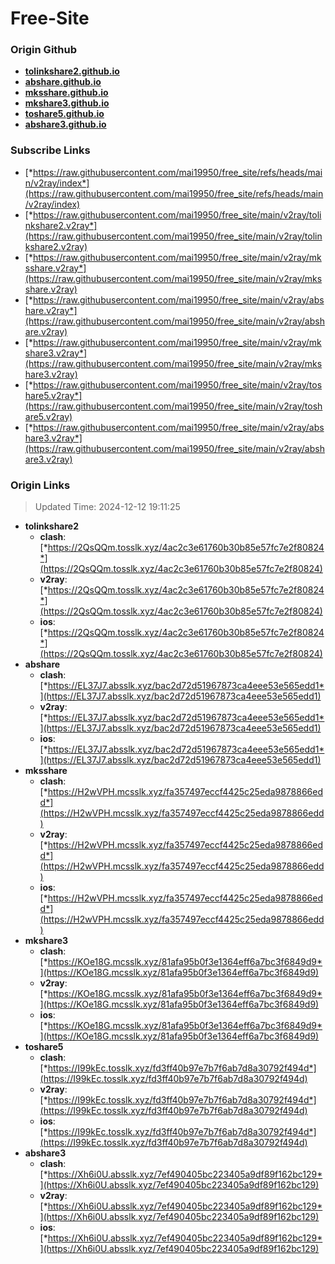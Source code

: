 # Free-Site

### Origin Github

- [**tolinkshare2.github.io**](https://github.com/tolinkshare2/tolinkshare2.github.io)
- [**abshare.github.io**](https://github.com/abshare/abshare.github.io)
- [**mksshare.github.io**](https://github.com/mksshare/mksshare.github.io)
- [**mkshare3.github.io**](https://github.com/mkshare3/mkshare3.github.io)
- [**toshare5.github.io**](https://github.com/toshare5/toshare5.github.io)
- [**abshare3.github.io**](https://github.com/abshare3/abshare3.github.io)

### Subscribe Links

- [*https://raw.githubusercontent.com/mai19950/free_site/refs/heads/main/v2ray/index*](https://raw.githubusercontent.com/mai19950/free_site/refs/heads/main/v2ray/index)
- [*https://raw.githubusercontent.com/mai19950/free_site/main/v2ray/tolinkshare2.v2ray*](https://raw.githubusercontent.com/mai19950/free_site/main/v2ray/tolinkshare2.v2ray)
- [*https://raw.githubusercontent.com/mai19950/free_site/main/v2ray/mksshare.v2ray*](https://raw.githubusercontent.com/mai19950/free_site/main/v2ray/mksshare.v2ray)
- [*https://raw.githubusercontent.com/mai19950/free_site/main/v2ray/abshare.v2ray*](https://raw.githubusercontent.com/mai19950/free_site/main/v2ray/abshare.v2ray)
- [*https://raw.githubusercontent.com/mai19950/free_site/main/v2ray/mkshare3.v2ray*](https://raw.githubusercontent.com/mai19950/free_site/main/v2ray/mkshare3.v2ray)
- [*https://raw.githubusercontent.com/mai19950/free_site/main/v2ray/toshare5.v2ray*](https://raw.githubusercontent.com/mai19950/free_site/main/v2ray/toshare5.v2ray)
- [*https://raw.githubusercontent.com/mai19950/free_site/main/v2ray/abshare3.v2ray*](https://raw.githubusercontent.com/mai19950/free_site/main/v2ray/abshare3.v2ray)

### Origin Links

> Updated Time: 2024-12-12 19:11:25

- **tolinkshare2**
  - **clash**: [*https://2QsQQm.tosslk.xyz/4ac2c3e61760b30b85e57fc7e2f80824*](https://2QsQQm.tosslk.xyz/4ac2c3e61760b30b85e57fc7e2f80824)
  - **v2ray**: [*https://2QsQQm.tosslk.xyz/4ac2c3e61760b30b85e57fc7e2f80824*](https://2QsQQm.tosslk.xyz/4ac2c3e61760b30b85e57fc7e2f80824)
  - **ios**: [*https://2QsQQm.tosslk.xyz/4ac2c3e61760b30b85e57fc7e2f80824*](https://2QsQQm.tosslk.xyz/4ac2c3e61760b30b85e57fc7e2f80824)
- **abshare**
  - **clash**: [*https://EL37J7.absslk.xyz/bac2d72d51967873ca4eee53e565edd1*](https://EL37J7.absslk.xyz/bac2d72d51967873ca4eee53e565edd1)
  - **v2ray**: [*https://EL37J7.absslk.xyz/bac2d72d51967873ca4eee53e565edd1*](https://EL37J7.absslk.xyz/bac2d72d51967873ca4eee53e565edd1)
  - **ios**: [*https://EL37J7.absslk.xyz/bac2d72d51967873ca4eee53e565edd1*](https://EL37J7.absslk.xyz/bac2d72d51967873ca4eee53e565edd1)
- **mksshare**
  - **clash**: [*https://H2wVPH.mcsslk.xyz/fa357497eccf4425c25eda9878866edd*](https://H2wVPH.mcsslk.xyz/fa357497eccf4425c25eda9878866edd)
  - **v2ray**: [*https://H2wVPH.mcsslk.xyz/fa357497eccf4425c25eda9878866edd*](https://H2wVPH.mcsslk.xyz/fa357497eccf4425c25eda9878866edd)
  - **ios**: [*https://H2wVPH.mcsslk.xyz/fa357497eccf4425c25eda9878866edd*](https://H2wVPH.mcsslk.xyz/fa357497eccf4425c25eda9878866edd)
- **mkshare3**
  - **clash**: [*https://KOe18G.mcsslk.xyz/81afa95b0f3e1364eff6a7bc3f6849d9*](https://KOe18G.mcsslk.xyz/81afa95b0f3e1364eff6a7bc3f6849d9)
  - **v2ray**: [*https://KOe18G.mcsslk.xyz/81afa95b0f3e1364eff6a7bc3f6849d9*](https://KOe18G.mcsslk.xyz/81afa95b0f3e1364eff6a7bc3f6849d9)
  - **ios**: [*https://KOe18G.mcsslk.xyz/81afa95b0f3e1364eff6a7bc3f6849d9*](https://KOe18G.mcsslk.xyz/81afa95b0f3e1364eff6a7bc3f6849d9)
- **toshare5**
  - **clash**: [*https://I99kEc.tosslk.xyz/fd3ff40b97e7b7f6ab7d8a30792f494d*](https://I99kEc.tosslk.xyz/fd3ff40b97e7b7f6ab7d8a30792f494d)
  - **v2ray**: [*https://I99kEc.tosslk.xyz/fd3ff40b97e7b7f6ab7d8a30792f494d*](https://I99kEc.tosslk.xyz/fd3ff40b97e7b7f6ab7d8a30792f494d)
  - **ios**: [*https://I99kEc.tosslk.xyz/fd3ff40b97e7b7f6ab7d8a30792f494d*](https://I99kEc.tosslk.xyz/fd3ff40b97e7b7f6ab7d8a30792f494d)
- **abshare3**
  - **clash**: [*https://Xh6i0U.absslk.xyz/7ef490405bc223405a9df89f162bc129*](https://Xh6i0U.absslk.xyz/7ef490405bc223405a9df89f162bc129)
  - **v2ray**: [*https://Xh6i0U.absslk.xyz/7ef490405bc223405a9df89f162bc129*](https://Xh6i0U.absslk.xyz/7ef490405bc223405a9df89f162bc129)
  - **ios**: [*https://Xh6i0U.absslk.xyz/7ef490405bc223405a9df89f162bc129*](https://Xh6i0U.absslk.xyz/7ef490405bc223405a9df89f162bc129)

